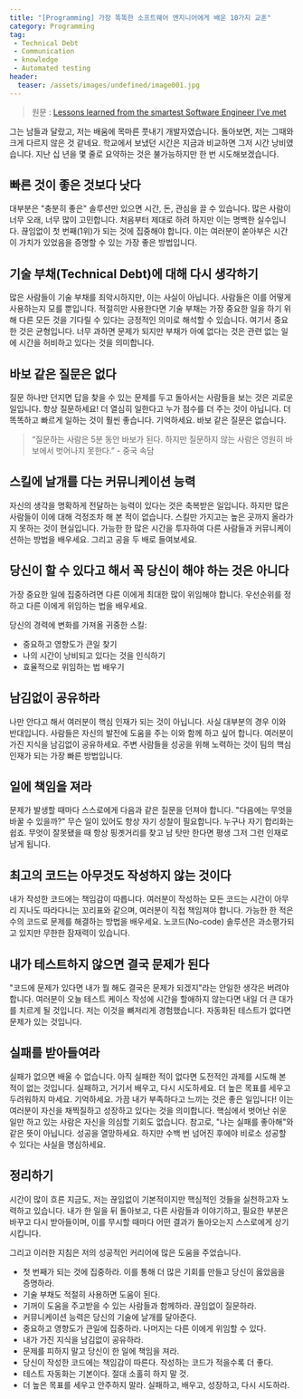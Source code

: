 ```yaml
---
title: "[Programming] 가장 똑똑한 소프트웨어 엔지니어에게 배운 10가지 교훈"
category: Programming
tag:
 - Technical Debt
 - Communication
 - knowledge
 - Automated testing
header:
  teaser: /assets/images/undefined/image001.jpg
---
```


> 원문 : [Lessons learned from the smartest Software Engineer I’ve met](https://svpino.com/lessons-learned-from-the-smartest-software-engineer-ive-met-35895ac9fe3a)

그는 남들과 달랐고, 저는 배움에 목마른 풋내기 개발자였습니다. 돌아보면, 저는 그때와 크게 다르지 않은 것 같네요. 학교에서 보냈던 시간은 지금과 비교하면 그저 시간 낭비였습니다. 지난 십 년을 몇 줄로 요약하는 것은 불가능하지만 한 번 시도해보겠습니다.

## 빠른 것이 좋은 것보다 낫다

대부분은 "충분히 좋은" 솔루션만 있으면 시간, 돈, 관심을 끌 수 있습니다. 많은 사람이 너무 오래, 너무 많이 고민합니다. 처음부터 제대로 하려 하지만 이는 명백한 실수입니다. 끊임없이 첫 번째(1위)가 되는 것에 집중해야 합니다. 이는 여러분이 쏟아부은 시간이 가치가 있었음을 증명할 수 있는 가장 좋은 방법입니다.

 
## 기술 부채(Technical Debt)에 대해 다시 생각하기

많은 사람들이 기술 부채를 죄악시하지만, 이는 사실이 아닙니다. 사람들은 이를 어떻게 사용하는지 모를 뿐입니다. 적절히만 사용한다면 기술 부채는 가장 중요한 일을 하기 위해 다른 모든 것을 기다릴 수 있다는 긍정적인 의미로 해석할 수 있습니다. 여기서 중요한 것은 균형입니다. 너무 과하면 문제가 되지만 부채가 아예 없다는 것은 관련 없는 일에 시간을 허비하고 있다는 것을 의미합니다.

 
## 바보 같은 질문은 없다

질문 하나만 던지면 답을 찾을 수 있는 문제를 두고 돌아서는 사람들을 보는 것은 괴로운 일입니다. 항상 질문하세요! 더 열심히 일한다고 누가 점수를 더 주는 것이 아닙니다. 더 똑똑하고 빠르게 일하는 것이 훨씬 좋습니다. 기억하세요. 바보 같은 질문은 없습니다.

> “질문하는 사람은 5분 동안 바보가 된다. 하지만 질문하지 않는 사람은 영원히 바보에서 벗어나지 못한다.” - 중국 속담

## 스킬에 날개를 다는 커뮤니케이션 능력

자신의 생각을 명확하게 전달하는 능력이 있다는 것은 축복받은 일입니다. 하지만 많은 사람들이 이에 대해 걱정조차 해 본 적이 없습니다. 스킬만 가지고는 높은 곳까지 올라가지 못하는 것이 현실입니다. 가능한 한 많은 시간을 투자하여 다른 사람들과 커뮤니케이션하는 방법을 배우세요. 그리고 공을 두 배로 들여보세요.

 
## 당신이 할 수 있다고 해서 꼭 당신이 해야 하는 것은 아니다

가장 중요한 일에 집중하려면 다른 이에게 최대한 많이 위임해야 합니다. 우선순위를 정하고 다른 이에게 위임하는 법을 배우세요.

당신의 경력에 변화를 가져올 귀중한 스킬:

* 중요하고 영향도가 큰일 찾기
* 나의 시간이 낭비되고 있다는 것을 인식하기
* 효율적으로 위임하는 법 배우기

## 남김없이 공유하라

나만 안다고 해서 여러분이 핵심 인재가 되는 것이 아닙니다. 사실 대부분의 경우 이와 반대입니다. 사람들은 자신의 발전에 도움을 주는 이와 함께 하고 싶어 합니다. 여러분이 가진 지식을 남김없이 공유하세요. 주변 사람들을 성공을 위해 노력하는 것이 팀의 핵심 인재가 되는 가장 빠른 방법입니다.

 
## 일에 책임을 져라

문제가 발생할 때마다 스스로에게 다음과 같은 질문을 던져야 합니다. "다음에는 무엇을 바꿀 수 있을까?" 무슨 일이 있어도 항상 자기 성찰이 필요합니다. 누구나 자기 합리화는 쉽죠. 무엇이 잘못됐을 때 항상 핑곗거리를 찾고 남 탓만 한다면 평생 그저 그런 인재로 남게 됩니다.

## 최고의 코드는 아무것도 작성하지 않는 것이다

내가 작성한 코드에는 책임감이 따릅니다. 여러분이 작성하는 모든 코드는 시간이 아무리 지나도 따라다니는 꼬리표와 같으며, 여러분이 직접 책임져야 합니다. 가능한 한 적은 수의 코드로 문제를 해결하는 방법을 배우세요. 노코드(No-code) 솔루션은 과소평가되고 있지만 무한한 잠재력이 있습니다.

 
## 내가 테스트하지 않으면 결국 문제가 된다

"코드에 문제가 있다면 내가 뭘 해도 결국은 문제가 되겠지"라는 안일한 생각은 버려야 합니다. 여러분이 오늘 테스트 케이스 작성에 시간을 할애하지 않는다면 내일 더 큰 대가를 치르게 될 것입니다. 저는 이것을 뼈저리게 경험했습니다. 자동화된 테스트가 없다면 문제가 있는 것입니다.

 
## 실패를 받아들여라

실패가 없으면 배울 수 없습니다. 아직 실패한 적이 없다면 도전적인 과제를 시도해 본 적이 없는 것입니다. 실패하고, 거기서 배우고, 다시 시도하세요. 더 높은 목표를 세우고 두려워하지 마세요. 기억하세요. 가끔 내가 부족하다고 느끼는 것은 좋은 일입니다! 이는 여러분이 자신을 채찍질하고 성장하고 있다는 것을 의미합니다. 핵심에서 벗어난 쉬운 일만 하고 있는 사람은 자신을 의심할 기회도 없습니다. 참고로, "나는 실패를 좋아해"와 같은 뜻이 아닙니다. 성공을 열망하세요. 하지만 수백 번 넘어진 후에야 비로소 성공할 수 있다는 사실을 명심하세요.

## 정리하기

시간이 많이 흐른 지금도, 저는 끊임없이 기본적이지만 핵심적인 것들을 실천하고자 노력하고 있습니다. 내가 한 일을 뒤 돌아보고, 다른 사람들과 이야기하고, 필요한 부분은 바꾸고 다시 받아들이며, 이를 무시할 때마다 어떤 결과가 돌아오는지 스스로에게 상기시킵니다.

그리고 이러한 지침은 저의 성공적인 커리어에 많은 도움을 주었습니다.

* 첫 번째가 되는 것에 집중하라. 이를 통해 더 많은 기회를 만들고 당신이 옳았음을 증명하라.
* 기술 부채도 적절히 사용하면 도움이 된다.
* 기꺼이 도움을 주고받을 수 있는 사람들과 함께하라. 끊임없이 질문하라.
* 커뮤니케이션 능력은 당신의 기술에 날개를 달아준다.
* 중요하고 영향도가 큰일에 집중하라. 나머지는 다른 이에게 위임할 수 있다.
* 내가 가진 지식을 남김없이 공유하라.
* 문제를 피하지 말고 당신이 한 일에 책임을 져라.
* 당신이 작성한 코드에는 책임감이 따른다. 작성하는 코드가 적을수록 더 좋다.
* 테스트 자동화는 기본이다. 절대 소홀히 하지 말 것.
* 더 높은 목표를 세우고 안주하지 말라. 실패하고, 배우고, 성장하고, 다시 시도하라.